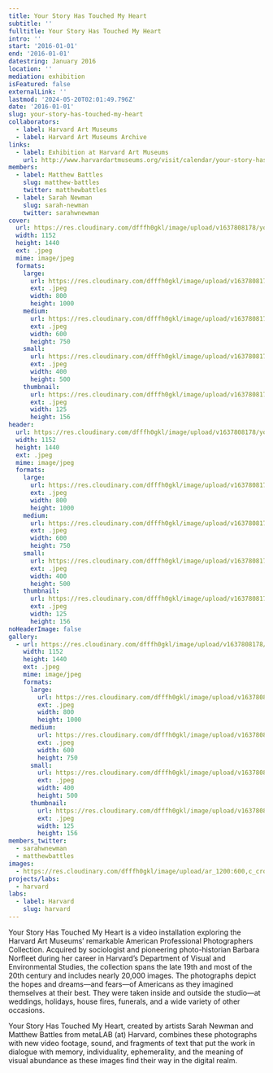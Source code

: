 ```yaml
---
title: Your Story Has Touched My Heart
subtitle: ''
fulltitle: Your Story Has Touched My Heart
intro: ''
start: '2016-01-01'
end: '2016-01-01'
datestring: January 2016
location: ''
mediation: exhibition
isFeatured: false
externalLink: ''
lastmod: '2024-05-20T02:01:49.796Z'
date: '2016-01-01'
slug: your-story-has-touched-my-heart
collaborators:
  - label: Harvard Art Museums
  - label: Harvard Art Museums Archive
links:
  - label: Exhibition at Harvard Art Museums
    url: http://www.harvardartmuseums.org/visit/calendar/your-story-has-touched-my-heart
members:
  - label: Matthew Battles
    slug: matthew-battles
    twitter: matthewbattles
  - label: Sarah Newman
    slug: sarah-newman
    twitter: sarahwnewman
cover:
  url: https://res.cloudinary.com/dfffh0gkl/image/upload/v1637808178/yourstory1_b53ad72205.jpg
  width: 1152
  height: 1440
  ext: .jpeg
  mime: image/jpeg
  formats:
    large:
      url: https://res.cloudinary.com/dfffh0gkl/image/upload/v1637808179/large_yourstory1_b53ad72205.jpg
      ext: .jpeg
      width: 800
      height: 1000
    medium:
      url: https://res.cloudinary.com/dfffh0gkl/image/upload/v1637808179/medium_yourstory1_b53ad72205.jpg
      ext: .jpeg
      width: 600
      height: 750
    small:
      url: https://res.cloudinary.com/dfffh0gkl/image/upload/v1637808179/small_yourstory1_b53ad72205.jpg
      ext: .jpeg
      width: 400
      height: 500
    thumbnail:
      url: https://res.cloudinary.com/dfffh0gkl/image/upload/v1637808178/thumbnail_yourstory1_b53ad72205.jpg
      ext: .jpeg
      width: 125
      height: 156
header:
  url: https://res.cloudinary.com/dfffh0gkl/image/upload/v1637808178/yourstory1_b53ad72205.jpg
  width: 1152
  height: 1440
  ext: .jpeg
  mime: image/jpeg
  formats:
    large:
      url: https://res.cloudinary.com/dfffh0gkl/image/upload/v1637808179/large_yourstory1_b53ad72205.jpg
      ext: .jpeg
      width: 800
      height: 1000
    medium:
      url: https://res.cloudinary.com/dfffh0gkl/image/upload/v1637808179/medium_yourstory1_b53ad72205.jpg
      ext: .jpeg
      width: 600
      height: 750
    small:
      url: https://res.cloudinary.com/dfffh0gkl/image/upload/v1637808179/small_yourstory1_b53ad72205.jpg
      ext: .jpeg
      width: 400
      height: 500
    thumbnail:
      url: https://res.cloudinary.com/dfffh0gkl/image/upload/v1637808178/thumbnail_yourstory1_b53ad72205.jpg
      ext: .jpeg
      width: 125
      height: 156
noHeaderImage: false
gallery:
  - url: https://res.cloudinary.com/dfffh0gkl/image/upload/v1637808178/yourstory1_b53ad72205.jpg
    width: 1152
    height: 1440
    ext: .jpeg
    mime: image/jpeg
    formats:
      large:
        url: https://res.cloudinary.com/dfffh0gkl/image/upload/v1637808179/large_yourstory1_b53ad72205.jpg
        ext: .jpeg
        width: 800
        height: 1000
      medium:
        url: https://res.cloudinary.com/dfffh0gkl/image/upload/v1637808179/medium_yourstory1_b53ad72205.jpg
        ext: .jpeg
        width: 600
        height: 750
      small:
        url: https://res.cloudinary.com/dfffh0gkl/image/upload/v1637808179/small_yourstory1_b53ad72205.jpg
        ext: .jpeg
        width: 400
        height: 500
      thumbnail:
        url: https://res.cloudinary.com/dfffh0gkl/image/upload/v1637808178/thumbnail_yourstory1_b53ad72205.jpg
        ext: .jpeg
        width: 125
        height: 156
members_twitter:
  - sarahwnewman
  - matthewbattles
images:
  - https://res.cloudinary.com/dfffh0gkl/image/upload/ar_1200:600,c_crop/c_limit,h_1200,w_600/v1637808178/yourstory1_b53ad72205.jpg
projects/labs:
  - harvard
labs:
  - label: Harvard
    slug: harvard
---
```

Your Story Has Touched My Heart is a video installation exploring the Harvard Art Museums’ remarkable American Professional Photographers Collection. Acquired by sociologist and pioneering photo-historian Barbara Norfleet during her career in Harvard’s Department of Visual and Environmental Studies, the collection spans the late 19th and most of the 20th century and includes nearly 20,000 images. The photographs depict the hopes and dreams—and fears—of Americans as they imagined themselves at their best. They were taken inside and outside the studio—at weddings, holidays, house fires, funerals, and a wide variety of other occasions.

Your Story Has Touched My Heart, created by artists Sarah Newman and Matthew Battles from metaLAB (at) Harvard, combines these photographs with new video footage, sound, and fragments of text that put the work in dialogue with memory, individuality, ephemerality, and the meaning of visual abundance as these images find their way in the digital realm.